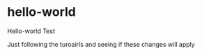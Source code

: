 # hello-world
Hello-world Test

Just following the turoairls and seeing if these changes will apply

